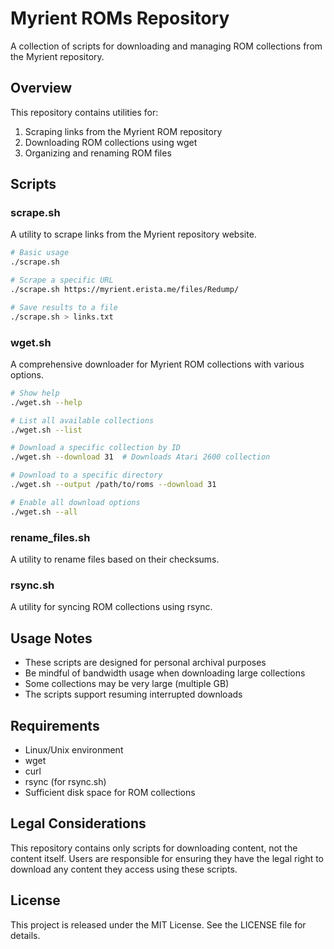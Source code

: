 # Myrient ROMs Repository

A collection of scripts for downloading and managing ROM collections from the Myrient repository.

## Overview

This repository contains utilities for:
1. Scraping links from the Myrient ROM repository
2. Downloading ROM collections using wget
3. Organizing and renaming ROM files

## Scripts

### scrape.sh

A utility to scrape links from the Myrient repository website.

```bash
# Basic usage
./scrape.sh

# Scrape a specific URL
./scrape.sh https://myrient.erista.me/files/Redump/

# Save results to a file
./scrape.sh > links.txt
```

### wget.sh

A comprehensive downloader for Myrient ROM collections with various options.

```bash
# Show help
./wget.sh --help

# List all available collections
./wget.sh --list

# Download a specific collection by ID
./wget.sh --download 31  # Downloads Atari 2600 collection

# Download to a specific directory
./wget.sh --output /path/to/roms --download 31

# Enable all download options
./wget.sh --all
```

### rename_files.sh

A utility to rename files based on their checksums.

### rsync.sh

A utility for syncing ROM collections using rsync.

## Usage Notes

- These scripts are designed for personal archival purposes
- Be mindful of bandwidth usage when downloading large collections
- Some collections may be very large (multiple GB)
- The scripts support resuming interrupted downloads

## Requirements

- Linux/Unix environment
- wget
- curl
- rsync (for rsync.sh)
- Sufficient disk space for ROM collections

## Legal Considerations

This repository contains only scripts for downloading content, not the content itself. Users are responsible for ensuring they have the legal right to download any content they access using these scripts.

## License

This project is released under the MIT License. See the LICENSE file for details.
